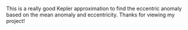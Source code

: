 This is a really good Kepler approximation to find the eccentric anomaly based on the mean anomaly and eccentricity. Thanks for viewing my project!
